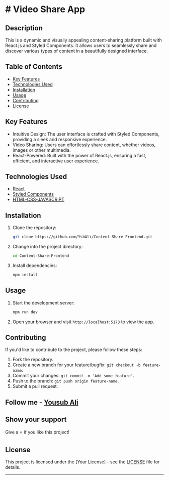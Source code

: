 # # Video Share App

## Description
This  is a dynamic and visually appealing content-sharing platform built with React.js and Styled Components. It allows users to seamlessly share and discover various types of content in a beautifully designed interface.


## Table of Contents
- [Key Features](#key-Features)
- [Technologies Used](#technologies-used)
- [Installation](#installation)
- [Usage](#usage)
- [Contributing](#contributing)
- [License](#license)


## Key Features
 - Intuitive Design: The user interface is crafted with Styled Components, providing a sleek and responsive experience.
 - Video Sharing: Users can effortlessly share content, whether videos, images or other multimedia.
 - React-Powered: Built with the power of React.js, ensuring a fast, efficient, and interactive user experience.
 

## Technologies Used
- [React](https://reactjs.org/)
- [Styled Components](https://styled-components.com/)
- [HTML-CSS-JAVASCRIPT](https://developer.mozilla.org/en-US/docs/Web/HTML)



## Installation
1. Clone the repository:
    ```bash
    git clone https://github.com/YsbAli/Content-Share-Frontend.git
    ```

2. Change into the project directory:
    ```bash
    cd Content-Share-Frontend
    ```

3. Install dependencies:
    ```bash
    npm install
    ```

## Usage
1. Start the development server:
    ```bash
    npm run dev
    ```

2. Open your browser and visit `http://localhost:5173` to view the app.


## Contributing
If you'd like to contribute to the project, please follow these steps:

1. Fork the repository.
2. Create a new branch for your feature/bugfix: `git checkout -b feature-name`.
3. Commit your changes: `git commit -m 'Add some feature'`.
4. Push to the branch: `git push origin feature-name`.
5. Submit a pull request.


## Follow me - **[Yousub Ali](https://github.com/YsbAli)**

## Show your support

Give a ⭐️ if you like this project!

## License
This project is licensed under the [Your License] - see the [LICENSE](LICENSE) file for details.

---

